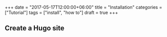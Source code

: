 +++
date = "2017-05-17T12:00:00+06:00"
title = "Installation"
categories = ["Tutorial"]
tags = ["install", "how to"]
draft = true
+++
## Create a Hugo site
